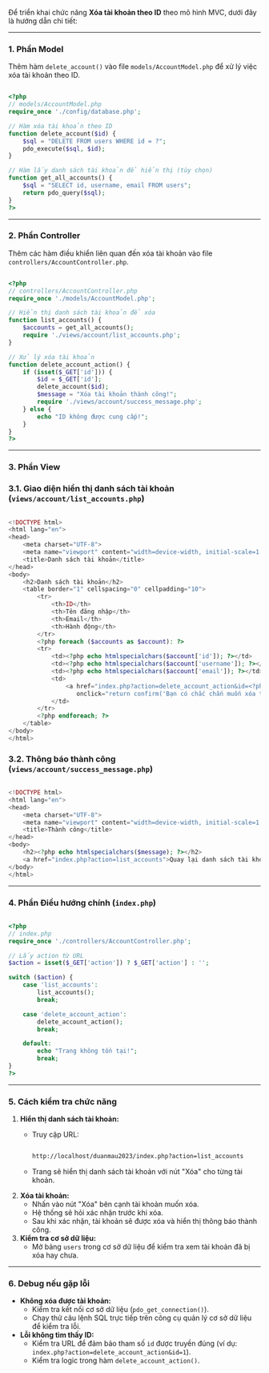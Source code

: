 Để triển khai chức năng **Xóa tài khoản theo ID** theo mô hình MVC, dưới đây là hướng dẫn chi tiết:

---

### **1. Phần Model**

Thêm hàm `delete_account()` vào file `models/AccountModel.php` để xử lý việc xóa tài khoản theo ID.

```php

<?php
// models/AccountModel.php
require_once './config/database.php';

// Hàm xóa tài khoản theo ID
function delete_account($id) {
    $sql = "DELETE FROM users WHERE id = ?";
    pdo_execute($sql, $id);
}

// Hàm lấy danh sách tài khoản để hiển thị (tùy chọn)
function get_all_accounts() {
    $sql = "SELECT id, username, email FROM users";
    return pdo_query($sql);
}
?>

```

---

### **2. Phần Controller**

Thêm các hàm điều khiển liên quan đến xóa tài khoản vào file `controllers/AccountController.php`.

```php

<?php
// controllers/AccountController.php
require_once './models/AccountModel.php';

// Hiển thị danh sách tài khoản để xóa
function list_accounts() {
    $accounts = get_all_accounts();
    require './views/account/list_accounts.php';
}

// Xử lý xóa tài khoản
function delete_account_action() {
    if (isset($_GET['id'])) {
        $id = $_GET['id'];
        delete_account($id);
        $message = "Xóa tài khoản thành công!";
        require './views/account/success_message.php';
    } else {
        echo "ID không được cung cấp!";
    }
}
?>

```

---

### **3. Phần View**

### **3.1. Giao diện hiển thị danh sách tài khoản (`views/account/list_accounts.php`)**

```php

<!DOCTYPE html>
<html lang="en">
<head>
    <meta charset="UTF-8">
    <meta name="viewport" content="width=device-width, initial-scale=1.0">
    <title>Danh sách tài khoản</title>
</head>
<body>
    <h2>Danh sách tài khoản</h2>
    <table border="1" cellspacing="0" cellpadding="10">
        <tr>
            <th>ID</th>
            <th>Tên đăng nhập</th>
            <th>Email</th>
            <th>Hành động</th>
        </tr>
        <?php foreach ($accounts as $account): ?>
        <tr>
            <td><?php echo htmlspecialchars($account['id']); ?></td>
            <td><?php echo htmlspecialchars($account['username']); ?></td>
            <td><?php echo htmlspecialchars($account['email']); ?></td>
            <td>
                <a href="index.php?action=delete_account_action&id=<?php echo htmlspecialchars($account['id']); ?>"
                   onclick="return confirm('Bạn có chắc chắn muốn xóa tài khoản này?');">Xóa</a>
            </td>
        </tr>
        <?php endforeach; ?>
    </table>
</body>
</html>

```

### **3.2. Thông báo thành công (`views/account/success_message.php`)**

```php

<!DOCTYPE html>
<html lang="en">
<head>
    <meta charset="UTF-8">
    <meta name="viewport" content="width=device-width, initial-scale=1.0">
    <title>Thành công</title>
</head>
<body>
    <h2><?php echo htmlspecialchars($message); ?></h2>
    <a href="index.php?action=list_accounts">Quay lại danh sách tài khoản</a>
</body>
</html>

```

---

### **4. Phần Điều hướng chính (`index.php`)**

```php

<?php
// index.php
require_once './controllers/AccountController.php';

// Lấy action từ URL
$action = isset($_GET['action']) ? $_GET['action'] : '';

switch ($action) {
    case 'list_accounts':
        list_accounts();
        break;

    case 'delete_account_action':
        delete_account_action();
        break;

    default:
        echo "Trang không tồn tại!";
        break;
}
?>

```

---

### **5. Cách kiểm tra chức năng**

1. **Hiển thị danh sách tài khoản:**
    - Truy cập URL:
        
        ```bash
        
        http://localhost/duanmau2023/index.php?action=list_accounts
        
        ```
        
    - Trang sẽ hiển thị danh sách tài khoản với nút "Xóa" cho từng tài khoản.
2. **Xóa tài khoản:**
    - Nhấn vào nút "Xóa" bên cạnh tài khoản muốn xóa.
    - Hệ thống sẽ hỏi xác nhận trước khi xóa.
    - Sau khi xác nhận, tài khoản sẽ được xóa và hiển thị thông báo thành công.
3. **Kiểm tra cơ sở dữ liệu:**
    - Mở bảng `users` trong cơ sở dữ liệu để kiểm tra xem tài khoản đã bị xóa hay chưa.

---

### **6. Debug nếu gặp lỗi**

- **Không xóa được tài khoản:**
    - Kiểm tra kết nối cơ sở dữ liệu (`pdo_get_connection()`).
    - Chạy thử câu lệnh SQL trực tiếp trên công cụ quản lý cơ sở dữ liệu để kiểm tra lỗi.
- **Lỗi không tìm thấy ID:**
    - Kiểm tra URL để đảm bảo tham số `id` được truyền đúng (ví dụ: `index.php?action=delete_account_action&id=1`).
    - Kiểm tra logic trong hàm `delete_account_action()`.
